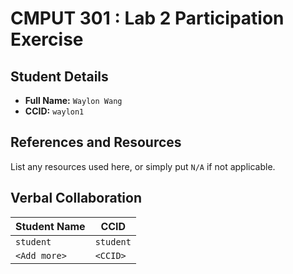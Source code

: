 # CMPUT 301 : Lab 2 Participation Exercise

## Student Details

- **Full Name:** `Waylon Wang`
- **CCID:** `waylon1`

## References and Resources

List any resources used here, or simply put `N/A` if not applicable.

## Verbal Collaboration

| Student Name | CCID      |
| ------------ | --------- |
| `student`    | `student` |
| `<Add more>` | `<CCID>`  |
